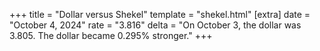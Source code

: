 +++
title = "Dollar versus Shekel"
template = "shekel.html"
[extra]
date = "October  4, 2024"
rate = "3.816"
delta = "On October  3, the dollar was 3.805. The dollar became 0.295% stronger."
+++
